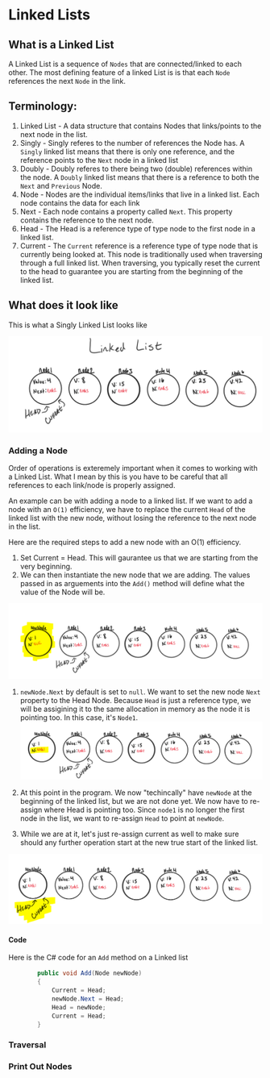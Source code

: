 # Linked Lists

## What is a Linked List
A Linked List is a sequence of `Nodes` that are connected/linked to each other. The most defining feature
of a linked List is is that each `Node` references the next `Node` in the link. 

## Terminology:
1. Linked List - A data structure that contains Nodes that links/points to the next node in the list. 
1. Singly - Singly referes to the number of references the Node has. A `Singly` linked list means that there is only one reference,
and the reference points to the `Next` node in a linked list
1. Doubly - Doubly referes to there being two (double) references within the node. A `Doubly` linked list means that there
is a reference to both the `Next` and `Previous` Node. 
2. Node - Nodes are the individual items/links that live in a linked list. Each node contains the data for each link
3. Next - Each node contains a property called `Next`. This property contains the reference to the next node. 
4. Head - The Head is a reference type of type node to the first node in a linked list.
5. Current - The `Current` reference is a reference type of type node that is currently being looked at. This node is traditionally used when 
traversing through a full linked list. When traversing, you typically reset the current to the head to guarantee you are starting
from the beginning of the linked list. 

## What does it look like

This is what a Singly Linked List looks like

![Singly Linked List](assets/LinkedList1.PNG)

### Adding a Node

Order of operations is exteremely important when it comes to working with a Linked List.
What I mean by this is you have to be careful that all references to each link/node is properly 
assigned. 

An example can be with adding a node to a linked list.
If we want to add a node with an `O(1)` efficiency, we have to replace the current `Head` of the linked list with the
new node, without losing the reference to the next node in the list. 

Here are the required steps to add a new node with an O(1) efficiency.

1. Set Current = Head. This will gaurantee us that we are starting from the very beginning. 
1. We can then instantiate the new node that we are adding. The values passed in as arguements into the `Add()` method
will define what the value of the Node will be. 

![Singly Linked List](assets/LinkedList2.PNG)

1. `newNode.Next` by default is set to `null`. We want to set the new node `Next` property to the Head Node.
Because `Head` is just a reference type, we will be assigining it to the same allocation in memory as the node it is pointing too. In this
case, it's `Node1`. 
![Singly Linked List](assets/LinkedList3.PNG)


1. At this point in the program. We now "techincally" have `newNode` at the beginning of the linked list, but we are not done yet. 
We now have to re-assign where Head is pointing too. Since `node1` is no longer the first node in the list, we want to re-assign `Head` to
point at `newNode`. 

1. While we are at it, let's just re-assign current as well to make sure should any further operation start at the new true start of the
linked list. 

![Singly Linked List](assets/LinkedList4.PNG)


#### Code

Here is the C# code for an `Add` method on a Linked list

```csharp
		public void Add(Node newNode)
		{
			Current = Head;
			newNode.Next = Head;
			Head = newNode;
			Current = Head;
		}
```

### Traversal

### Print Out Nodes
